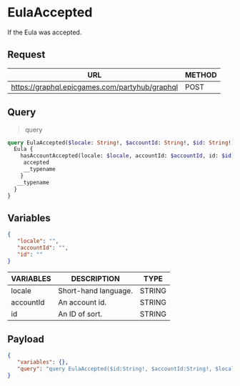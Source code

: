 # EulaAccepted

If the Eula was accepted.

## Request
| URL | METHOD |
| - | - |
| https://graphql.epicgames.com/partyhub/graphql | POST |

## Query
> query
```graphql
query EulaAccepted($locale: String!, $accountId: String!, $id: String!) {
  Eula {
    hasAccountAccepted(locale: $locale, accountId: $accountId, id: $id) {
     accepted
     __typename
    }
   __typename
  }
}
```

## Variables
```json
{
   "locale": "",
   "accountId": "",
   "id": ""
}
```
| VARIABLES | DESCRIPTION | TYPE |
| - | - | - |
| locale | Short-hand language. | STRING |
| accountId | An account id. | STRING |
| id | An ID of sort. | STRING |

## Payload
```json
{
   "variables": {},
   "query": "query EulaAccepted($id:String!, $accountId:String!, $locale:String!) { Eula { __typename hasAccountAccepted(id: $id, accountId: $accountId, locale: $locale) { __typename accepted } } }"
}
```